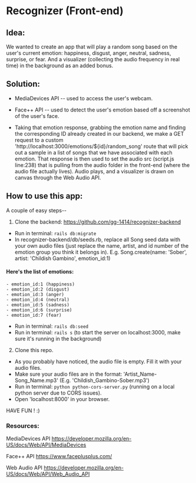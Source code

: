 # Recognizer (Front-end)

## Idea: 
We wanted to create an app that will play a random song based on the user's current emotion: happiness, disgust, anger, neutral, sadness, surprise, or fear.
And a visualizer (collecting the audio frequency in real time) in the background as an added bonus.

## Solution: 
- MediaDevices API -- used to access the user's webcam.

- Face++ API -- used to detect the user's emotion based off a screenshot of the user's face.

- Taking that emotion response, grabbing the emotion name and finding the corresponding ID already created in our backend, we make a GET request to a custom 'http://localhost:3000/emotions/${id}/random_song' route that will pick out a sample in a list of songs that we have associated with each emotion. That response is then used to set the audio src (script.js line:238) that is pulling from the audio folder in the front-end (where the audio file actually lives). Audio plays, and a visualizer is drawn on canvas through the Web Audio API.


## How to use this app: 
A couple of easy steps-- 
1. Clone the backend: https://github.com/gg-1414/recognizer-backend
  - Run in terminal: `rails db:migrate`
  - In recognizer-backend/db/seeds.rb, replace all Song seed data with your own audio files (just replace the name, artist, and id number of the emotion group you think it belongs in).
  E.g. Song.create(name: 'Sober', artist: 'Childish Gambino', emotion_id:1)
  #### Here's the list of emotions: 
    - emotion_id:1 (happiness)
    - emotion_id:2 (disgust)
    - emotion_id:3 (anger)
    - emotion_id:4 (neutral)
    - emotion_id:5 (sadness)
    - emotion_id:6 (surprise)
    - emotion_id:7 (fear)
  
  - Run in terminal: `rails db:seed`
  - Run in terminal: `rails s` (to start the server on localhost:3000, make sure it's running in the background)
2. Clone this repo.
  - As you probably have noticed, the audio file is empty. Fill it with your audio files.
  - Make sure your audio files are in the format: 
    'Artist_Name-Song_Name.mp3'
    (E.g. 'Childish_Gambino-Sober.mp3')
  - Run in terminal: `python python-cors-server.py` (running on a local python server due to CORS issues).
  - Open 'localhost:8000' in your browser.
  
  HAVE FUN ! :)



### Resources: 

MediaDevices API 
https://developer.mozilla.org/en-US/docs/Web/API/MediaDevices

Face++ API 
https://www.faceplusplus.com/

Web Audio API 
https://developer.mozilla.org/en-US/docs/Web/API/Web_Audio_API

